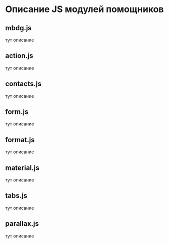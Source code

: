 # Описание JS модулей помощников

## mbdg.js
тут описание

## action.js
тут описание

## contacts.js
тут описание

## form.js
тут описание

## format.js
тут описание

## material.js
тут описание

## tabs.js
тут описание

## parallax.js
тут описание
